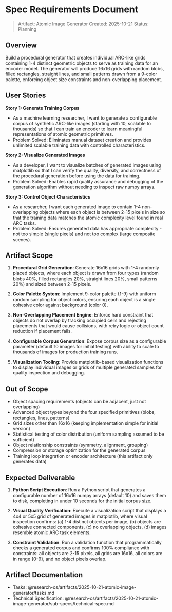 # Spec Requirements Document

> Artifact: Atomic Image Generator
> Created: 2025-10-21
> Status: Planning

## Overview

Build a procedural generator that creates individual ARC-like grids containing 1-4 distinct geometric objects to serve as training data for an encoder model. The generator will produce 16x16 grids with random blobs, filled rectangles, straight lines, and small patterns drawn from a 9-color palette, enforcing object size constraints and non-overlapping placement.

## User Stories

**Story 1: Generate Training Corpus**
- As a machine learning researcher, I want to generate a configurable corpus of synthetic ARC-like images (starting with 10, scalable to thousands) so that I can train an encoder to learn meaningful representations of atomic geometric primitives.
- Problem Solved: Eliminates manual dataset creation and provides unlimited scalable training data with controlled characteristics.

**Story 2: Visualize Generated Images**
- As a developer, I want to visualize batches of generated images using matplotlib so that I can verify the quality, diversity, and correctness of the procedural generation before using the data for training.
- Problem Solved: Enables rapid quality assurance and debugging of the generation algorithm without needing to inspect raw numpy arrays.

**Story 3: Control Object Characteristics**
- As a researcher, I want each generated image to contain 1-4 non-overlapping objects where each object is between 2-15 pixels in size so that the training data matches the atomic complexity level found in real ARC tasks.
- Problem Solved: Ensures generated data has appropriate complexity - not too simple (single pixels) and not too complex (large composite scenes).

## Artifact Scope

1. **Procedural Grid Generation**: Generate 16x16 grids with 1-4 randomly placed objects, where each object is drawn from four types (random blobs 40%, filled rectangles 20%, straight lines 20%, small patterns 20%) and sized between 2-15 pixels.

2. **Color Palette System**: Implement 9-color palette {1-9} with uniform random sampling for object colors, ensuring each object is a single cohesive color against background (color 0).

3. **Non-Overlapping Placement Engine**: Enforce hard constraint that objects do not overlap by tracking occupied cells and rejecting placements that would cause collisions, with retry logic or object count reduction if placement fails.

4. **Configurable Corpus Generation**: Expose corpus size as a configurable parameter (default 10 images for initial testing) with ability to scale to thousands of images for production training runs.

5. **Visualization Tooling**: Provide matplotlib-based visualization functions to display individual images or grids of multiple generated samples for quality inspection and debugging.

## Out of Scope

- Object spacing requirements (objects can be adjacent, just not overlapping)
- Advanced object types beyond the four specified primitives (blobs, rectangles, lines, patterns)
- Grid sizes other than 16x16 (keeping implementation simple for initial version)
- Statistical testing of color distribution (uniform sampling assumed to be sufficient)
- Object relationship constraints (symmetry, alignment, grouping)
- Compression or storage optimization for the generated corpus
- Training loop integration or encoder architecture (this artifact only generates data)

## Expected Deliverable

1. **Python Script Execution**: Run a Python script that generates a configurable number of 16x16 numpy arrays (default 10) and saves them to disk, completing in under 10 seconds for the initial corpus size.

2. **Visual Quality Verification**: Execute a visualization script that displays a 4x4 or 5x5 grid of generated images in matplotlib, where visual inspection confirms: (a) 1-4 distinct objects per image, (b) objects are cohesive connected components, (c) no overlapping objects, (d) images resemble atomic ARC task elements.

3. **Constraint Validation**: Run a validation function that programmatically checks a generated corpus and confirms 100% compliance with constraints: all objects are 2-15 pixels, all grids are 16x16, all colors are in range {0-9}, and no object pixels overlap.

## Artifact Documentation

- Tasks: @research-os/artifacts/2025-10-21-atomic-image-generator/tasks.md
- Technical Specification: @research-os/artifacts/2025-10-21-atomic-image-generator/sub-specs/technical-spec.md
